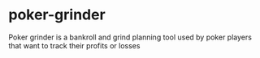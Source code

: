 # poker-grinder
Poker grinder is a bankroll and grind planning tool used by poker players that want to track their profits or losses

